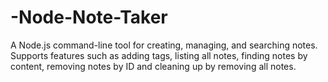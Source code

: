 # -Node-Note-Taker
A Node.js command-line tool for creating, managing, and searching notes. Supports features such as adding tags, listing all notes, finding notes by content, removing notes by ID and cleaning up by removing all notes.
